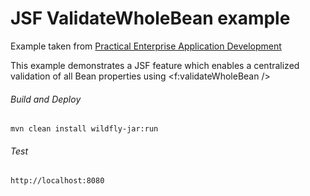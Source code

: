JSF ValidateWholeBean example
=====================================
Example taken from [Practical Enterprise Application Development](http://www.itbuzzpress.com/ebooks/java-ee-7-development-on-wildfly.html)

This example demonstrates a JSF feature which enables a centralized validation of all Bean properties using <f:validateWholeBean />

###### Build and Deploy
```shell
mvn clean install wildfly-jar:run
```

###### Test
```shell
http://localhost:8080
```